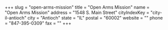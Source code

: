 +++
slug = "open-arms-mission"
title = "Open Arms Mission"
name = "Open Arms Mission"
address = "1548 S. Main Street"
cityIndexKey = "city-il-antioch"
city = "Antioch"
state = "IL"
postal = "60002"
website = ""
phone = "847-395-0309"
fax = ""
+++
